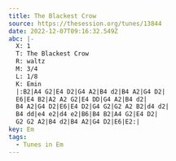 ```yaml
---
title: The Blackest Crow
source: https://thesession.org/tunes/13844
date: 2022-12-07T09:16:32.549Z
abc: |-
  X: 1
  T: The Blackest Crow
  R: waltz
  M: 3/4
  L: 1/8
  K: Emin
  |:B2|A4 G2|E4 D2|G4 A2|B4 d2|B4 A2|G4 D2|
  E6|E4 B2|A2 A2 G2|E4 DD|G4 A2|B4 d2|
  B4 A2|G4 D2|E6|E4 D2|G4 G2|G2 A2 B2|d4 d2|
  B4 dd|e4 e2|d4 e2|B6|B4 B2|A4 G2|E4 D2|
  G2 G2 A2|B4 d2|B4 A2|G4 D2|E6|E2:|
key: Em
tags:
  - Tunes in Em
---
```

